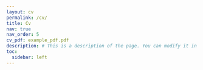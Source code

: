 ```yaml
---
layout: cv
permalink: /cv/
title: Cv
nav: true
nav_order: 5
cv_pdf: example_pdf.pdf
description: # This is a description of the page. You can modify it in '_pages/cv.md'. You can also change or remove the top pdf download button.
toc:
  sidebar: left
---
```

